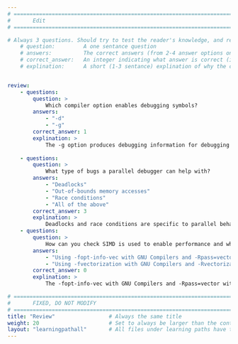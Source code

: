 ```yaml
---
# ================================================================================
#       Edit
# ================================================================================

# Always 3 questions. Should try to test the reader's knowledge, and reinforce the key points you want them to remember.
    # question:         A one sentance question
    # answers:          The correct answers (from 2-4 answer options only). Should be surrounded by quotes.
    # correct_answer:   An integer indicating what answer is correct (index starts from 0)
    # explination:      A short (1-3 sentance) explination of why the correct answer is correct. Can add aditional context if desired


review:
    - questions:
        question: >
            Which compiler option enables debugging symbols?
        answers:
            - "-d"
            - "-g"
        correct_answer: 1                     
        explination: >
            The -g option produces debugging information for debugging tools like GDB.
            
    - questions:
        question: >
            What type of bugs a parallel debugger can help with?
        answers:
            - "Deadlocks"
            - "Out-of-bounds memory accesses"
            - "Race conditions"
            - "All of the above"
        correct_answer: 3                     
        explination: >
            Deadlocks and race conditions are specific to parallel behaviour but parallel debuggers can help with memory issues too! 
    - questions:
        question: >
            How can you check SIMD is used to enable performance and which loops were vectorized?
        answers:
            - "Using -fopt-info-vec with GNU Compilers and -Rpass=vector with Arm Compiler for Linux"
            - "Using -fvectorization with GNU Compilers and -Rvectorization with Arm Compiler for Linux"
        correct_answer: 0                     
        explination: >
            The -fopt-info-vec with GNU Compilers and -Rpass=vector with Arm Compiler for Linux will ask the compiler to report on vectorized loops. You can ask the compiler to specifically report which loop failed to vectorize with -fopt-info-vec-missed and -Rpass-missed=vector.       

# ================================================================================
#       FIXED, DO NOT MODIFY
# ================================================================================
title: "Review"                 # Always the same title
weight: 20                      # Set to always be larger than the content in this path
layout: "learningpathall"       # All files under learning paths have this same wrapper
---
```

